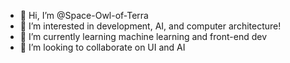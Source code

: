 - 👋 Hi, I’m @Space-Owl-of-Terra
- 👀 I’m interested in development, AI, and computer architecture! 
- 🌱 I’m currently learning machine learning and front-end dev
- 💞️ I’m looking to collaborate on UI and AI



<!---
Space-Owl-of-Terra/Space-Owl-of-Terra is a ✨ special ✨ repository because its `README.md` (this file) appears on your GitHub profile.
You can click the Preview link to take a look at your changes. Cool beans.
--->
